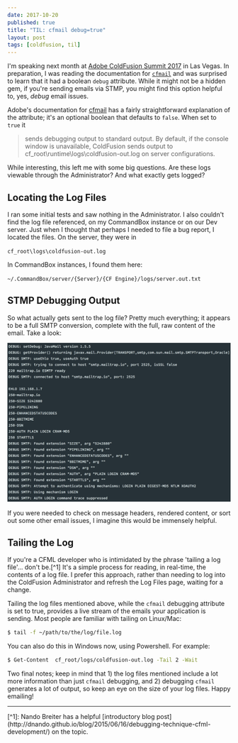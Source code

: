 ```yaml
---
date: 2017-10-20
published: true
title: "TIL: cfmail debug=true"
layout: post
tags: [coldfusion, til]
---
```

I'm speaking next month at [Adobe ColdFusion Summit 2017](https://cfsummit.adobeevents.com/) in Las Vegas. In preparation, I was reading the documentation for [`cfmail`](https://cfdocs.org/cfmail) and was surprised to learn that it had a boolean `debug` attribute. While it might not be a hidden gem, if you're sending emails via STMP, you might find this option helpful to, yes, *debug* email issues.
<!--more-->

Adobe's documentation for [cfmail](https://helpx.adobe.com/coldfusion/cfml-reference/coldfusion-tags/tags-m-o/cfmail.html) has a fairly straightforward explanation of the attribute; it's an optional boolean that defaults to `false`. When set to `true` it

> sends debugging output to standard output. By default, if the console window is unavailable, ColdFusion sends output to cf_root\runtime\logs\coldfusion-out.log on server configurations.

While interesting, this left me with some big questions. Are these logs viewable through the Administrator? And what exactly gets logged?

## Locating the Log Files
I ran some initial tests and saw nothing in the Administrator. I also couldn't find the log file referenced, on my CommandBox instance or on our Dev server. Just when I thought that perhaps I needed to file a bug report, I located the files. On the server, they were in

`cf_root\logs\coldfusion-out.log`

In CommandBox instances, I found them here:

`~/.CommandBox/server/{Server}/{CF Engine}/logs/server.out.txt`

## STMP Debugging Output

So what actually gets sent to the log file? Pretty much everything; it appears to be a full SMTP conversion, complete with the full, raw content of the email. Take a look:

![cfmail smtp debugging conversation](/public/assets/images/cfmail-smtp-debugging-conversation.png)

If you were needed to check on message headers, rendered content, or sort out some other email issues, I imagine this would be immensely helpful.

## Tailing the Log

If you're a CFML developer who is intimidated by the phrase 'tailing a log file'... don't be.[^1] It's a simple process for reading, in real-time, the contents of a log file. I prefer this approach, rather than needing to log into the ColdFusion Administrator and refresh the Log Files page, waiting for a change.

Tailing the log files mentioned above, while the `cfmail` debugging attribute is set to true, provides a live stream of the emails your application is sending. Most people are familiar with tailing on Linux/Mac:

```bash
$ tail -f ~/path/to/the/log/file.log
```

You can also do this in Windows now, using Powershell. For example:

```bash
$ Get-Content  cf_root/logs/coldfusion-out.log -Tail 2 -Wait
```

Two final notes; keep in mind that  1) the log files mentioned include a lot more information than just `cfmail` debugging, and 2) debugging `cfmail` generates a lot of output, so keep an eye on the size of your log files. Happy emailing!
<hr>
[^1]: Nando Breiter has a helpful [introductory blog post](http://dnando.github.io/blog/2015/06/16/debugging-technique-cfml-development/) on the topic.
